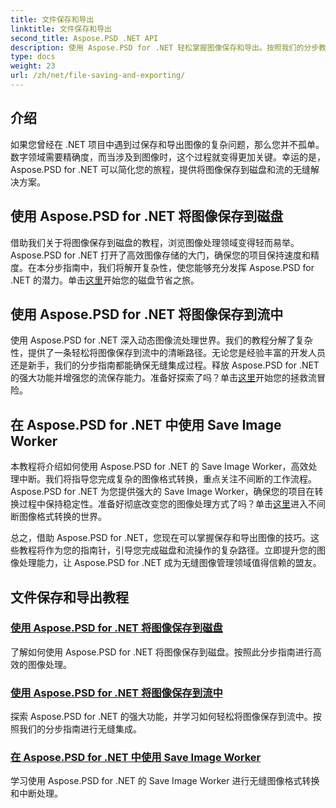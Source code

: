 ```yaml
---
title: 文件保存和导出
linktitle: 文件保存和导出
second_title: Aspose.PSD .NET API
description: 使用 Aspose.PSD for .NET 轻松掌握图像保存和导出。按照我们的分步教程进行高效的磁盘和流操作。
type: docs
weight: 23
url: /zh/net/file-saving-and-exporting/
---
```

## 介绍

如果您曾经在 .NET 项目中遇到过保存和导出图像的复杂问题，那么您并不孤单。数字领域需要精确度，而当涉及到图像时，这个过程就变得更加关键。幸运的是，Aspose.PSD for .NET 可以简化您的旅程，提供将图像保存到磁盘和流的无缝解决方案。

## 使用 Aspose.PSD for .NET 将图像保存到磁盘

借助我们关于将图像保存到磁盘的教程，浏览图像处理领域变得轻而易举。Aspose.PSD for .NET 打开了高效图像存储的大门，确保您的项目保持速度和精度。在本分步指南中，我们将解开复杂性，使您能够充分发挥 Aspose.PSD for .NET 的潜力。单击[这里](./save-images-to-disk/)开始您的磁盘节省之旅。

## 使用 Aspose.PSD for .NET 将图像保存到流中

使用 Aspose.PSD for .NET 深入动态图像流处理世界。我们的教程分解了复杂性，提供了一条轻松将图像保存到流中的清晰路径。无论您是经验丰富的开发人员还是新手，我们的分步指南都能确保无缝集成过程。释放 Aspose.PSD for .NET 的强大功能并增强您的流保存能力。准备好探索了吗？单击[这里](./save-images-to-stream/)开始您的拯救流冒险。

## 在 Aspose.PSD for .NET 中使用 Save Image Worker

本教程将介绍如何使用 Aspose.PSD for .NET 的 Save Image Worker，高效处理中断。我们将指导您完成复杂的图像格式转换，重点关注不间断的工作流程。Aspose.PSD for .NET 为您提供强大的 Save Image Worker，确保您的项目在转换过程中保持稳定性。准备好彻底改变您的图像处理方式了吗？单击[这里](./save-image-worker/)进入不间断图像格式转换的世界。

总之，借助 Aspose.PSD for .NET，您现在可以掌握保存和导出图像的技巧。这些教程将作为您的指南针，引导您完成磁盘和流操作的复杂路径。立即提升您的图像处理能力，让 Aspose.PSD for .NET 成为无缝图像管理领域值得信赖的盟友。

## 文件保存和导出教程
### [使用 Aspose.PSD for .NET 将图像保存到磁盘](./save-images-to-disk/)
了解如何使用 Aspose.PSD for .NET 将图像保存到磁盘。按照此分步指南进行高效的图像处理。
### [使用 Aspose.PSD for .NET 将图像保存到流中](./save-images-to-stream/)
探索 Aspose.PSD for .NET 的强大功能，并学习如何轻松将图像保存到流中。按照我们的分步指南进行无缝集成。
### [在 Aspose.PSD for .NET 中使用 Save Image Worker](./save-image-worker/)
学习使用 Aspose.PSD for .NET 的 Save Image Worker 进行无缝图像格式转换和中断处理。